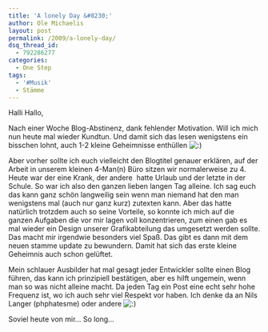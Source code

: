```yaml
---
title: 'A lonely Day &#8230;'
author: Ole Michaelis
layout: post
permalink: /2009/a-lonely-day/
dsq_thread_id:
  - 792286277
categories:
  - One Step
tags:
  - '#Musik'
  - Stämme
---
```


Halli Hallo,

Nach einer Woche Blog-Abstinenz, dank fehlender Motivation. Will ich mich nun heute mal wieder Kundtun. Und damit sich das lesen wenigstens ein bisschen lohnt, auch 1-2 kleine Geheimnisse enthüllen ![:)][1]

 [1]: http://blog.codestars.eu/wp-includes/images/smilies/icon_smile.gif

Aber vorher sollte ich euch vielleicht den Blogtitel genauer erklären, auf der Arbeit in unserem kleinen 4-Man(n) Büro sitzen wir normalerweise zu 4. Heute war der eine Krank, der andere  hatte Urlaub und der letzte in der Schule. So war ich also den ganzen lieben langen Tag alleine. Ich sag euch das kann ganz schön langweilig sein wenn man niemand hat den man wenigstens mal (auch nur ganz kurz) zutexten kann. Aber das hatte natürlich trotzdem auch so seine Vorteile, so konnte ich mich auf die ganzen Aufgaben die vor mir lagen voll konzentrieren, zum einen gab es mal wieder ein Design unserer Grafikabteilung das umgesetzt werden sollte. Das macht mir irgendwie besonders viel Spaß. Das gibt es dann mit dem neuen stamme update zu bewundern. Damit hat sich das erste kleine Geheimnis auch schon gelüftet.

Mein schlauer Ausbilder hat mal gesagt jeder Entwickler sollte einen Blog führen, das kann ich prinzipiell bestätigen, aber es hilft ungemein, wenn man so was nicht alleine macht. Da jeden Tag ein Post eine echt sehr hohe Frequenz ist, wo ich auch sehr viel Respekt vor haben. Ich denke da an Nils Langer (phphatesme) oder andere ![:)][1]

Soviel heute von mir… So long…

